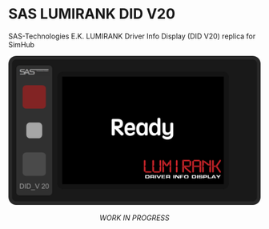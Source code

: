 # SAS LUMIRANK DID V20
SAS-Technologies E.K. LUMIRANK Driver Info Display (DID V20) replica for SimHub
<p align="center"><img src="https://github.com/meltyfruits/SAS-LUMIRANK-DIDv20/blob/main/SAS Driver Info Display/SAS%20Driver%20Info%20Display.djson.png?raw=true" alt="menuscreen"/></p>

<p align="center"><i>WORK IN PROGRESS</i></p>
